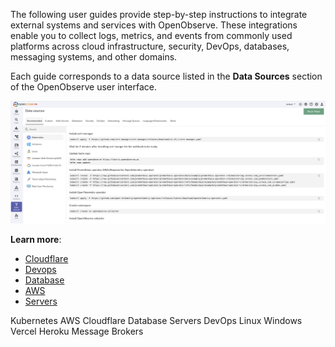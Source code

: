 The following user guides provide step-by-step instructions to integrate external systems and services with OpenObserve. These integrations enable you to collect logs, metrics, and events from commonly used platforms across cloud infrastructure, security, DevOps, databases, messaging systems, and other domains.

Each guide corresponds to a data source listed in the **Data Sources** section of the OpenObserve user interface.

![Data Sources](../../docs/images/data-sources.png)

**Learn more**:

- [Cloudflare](../integration/cloudflare/)
- [Devops](devops)
- [Database](database)
- [AWS](aws)
- [Servers](servers)


Kubernetes
AWS
Cloudflare
Database
Servers
DevOps
Linux
Windows
Vercel
Heroku
Message Brokers
